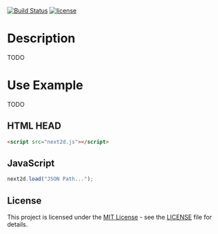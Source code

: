 [![Build Status](https://travis-ci.org/Next2D/Player.svg?branch=develop)](https://travis-ci.org/Next2D/Player)
[![license](https://img.shields.io/github/license/liyasthomas/banner.svg)](https://github.com/Next2D/Player/blob/main/LICENSE)

# Description
TODO

# Use Example
TODO

## HTML HEAD
```html
<script src="next2d.js"></script>
```

## JavaScript
```javascript
next2d.load("JSON Path...");
```

## License

This project is licensed under the [MIT License](https://opensource.org/licenses/MIT) - see the [LICENSE](LICENSE) file for details.